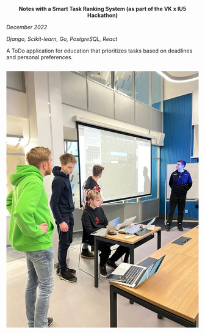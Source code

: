 <div class="page" title="Page 1">
<div class="layoutArea">
<div class="column">
<p style="text-align: center;"><strong>Notes with a Smart Task Ranking System (as part of the VK x IU5 Hackathon)</strong></p>
<p><em>December 2022</em></p>
<p><em>Django, Scikit-learn, Go, PostgreSQL, React</em></p>
<p>A ToDo application for education that prioritizes tasks based on deadlines and personal preferences.</p>
</div>
</div>
</div>


!["Project presentation"](./hac.jpg)
